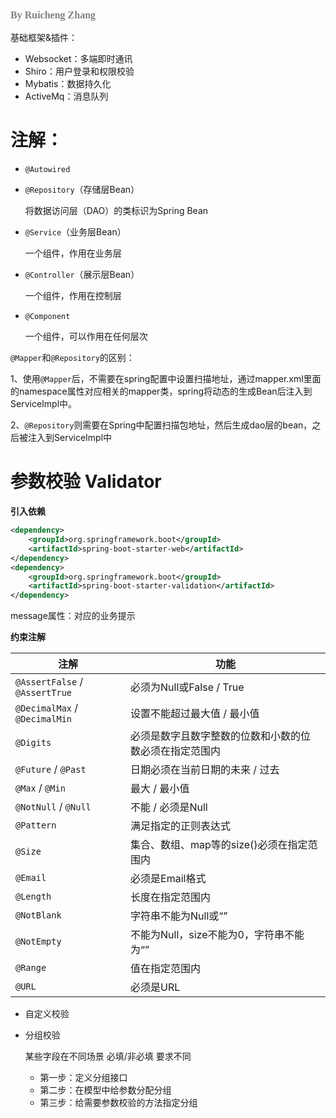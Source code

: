 ### <font size=3pt face="MV Boli" color="gray">By Ruicheng Zhang</font>





基础框架&插件：

-   Websocket：多端即时通讯
-   Shiro：用户登录和权限校验
-   Mybatis：数据持久化
-   ActiveMq：消息队列





# 注解：

-   `@Autowired`

    

-   `@Repository`（存储层Bean）

    将数据访问层（DAO）的类标识为Spring Bean

-   `@Service`（业务层Bean）

    一个组件，作用在业务层

-   `@Controller`（展示层Bean）

    一个组件，作用在控制层

-   `@Component`

    一个组件，可以作用在任何层次

    

`@Mapper`和`@Repository`的区别：

  1、使用`@Mapper`后，不需要在spring配置中设置扫描地址，通过mapper.xml里面的namespace属性对应相关的mapper类，spring将动态的生成Bean后注入到ServiceImpl中。

  2、`@Repository`则需要在Spring中配置扫描包地址，然后生成dao层的bean，之后被注入到ServiceImpl中





# 参数校验 Validator

**引入依赖**

```xml
<dependency>
    <groupId>org.springframework.boot</groupId>
    <artifactId>spring-boot-starter-web</artifactId>
</dependency>
<dependency>
    <groupId>org.springframework.boot</groupId>
    <artifactId>spring-boot-starter-validation</artifactId>
</dependency>
```

message属性：对应的业务提示

**约束注解**

| 注解|  功能    |
| ----------------- | --- |
| `@AssertFalse` / `@AssertTrue` | 必须为Null或False / True |
| `@DecimalMax` / `@DecimalMin` | 设置不能超过最大值 / 最小值 |
| `@Digits` | 必须是数字且数字整数的位数和小数的位数必须在指定范围内 |
| `@Future` / `@Past` | 日期必须在当前日期的未来 / 过去 |
| `@Max` / `@Min` | 最大 / 最小值 |
| `@NotNull` / `@Null` | 不能 / 必须是Null |
| `@Pattern` | 满足指定的正则表达式 |
| `@Size` | 集合、数组、map等的size()必须在指定范围内 |
| `@Email` | 必须是Email格式 |
| `@Length` | 长度在指定范围内 |
| `@NotBlank` | 字符串不能为Null或“” |
| `@NotEmpty` | 不能为Null，size不能为0，字符串不能为“” |
| `@Range` | 值在指定范围内 |
| `@URL` | 必须是URL |

-   自定义校验

-   分组校验

    某些字段在不同场景 必填/非必填 要求不同

    -   第一步：定义分组接口
    -   第二步：在模型中给参数分配分组
    -   第三步：给需要参数校验的方法指定分组

